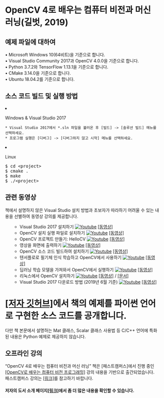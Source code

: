 <h1>OpenCV 4로 배우는 컴퓨터 비전과 머신 러닝(길벗, 2019)

## 예제 파일에 대하여 

• Microsoft Windows 10(64비트)을 기준으로 합니다.<br/>
• Visual Studio Community 2017과 OpenCV 4.0.0을 기준으로 합니다.<br/>
• Python 3.7.2와 TensorFlow 1.13.1을 기준으로 합니다.<br/>
• CMake 3.14.0을 기준으로 합니다.<br/>
• Ubuntu 18.04.2를 기준으로 합니다.<br/>

## 소스 코드 빌드 및 실행 방법

<li>
<p>Windows &amp; Visual Studio 2017</p>
<pre><code>* Visual Studio 2017에서 *.sln 파일을 불러온 후 [빌드] -&gt; [솔루션 빌드] 메뉴를 선택하세요.
* 프로그램 실행은 [디버그] -&gt; [디버그하지 않고 시작] 메뉴를 선택하세요.
</code></pre>
</li>
<li>
<p>Linux</p>
<div class="highlight highlight-source-shell"><pre>$ <span class="pl-c1">cd</span> <span class="pl-k">&lt;</span>project<span class="pl-k">&gt;</span>
$ cmake <span class="pl-c1">.</span>
$ make
$ ./<span class="pl-k">&lt;</span>project<span class="pl-k">&gt;</span></pre></div>
</li>

## 관련 동영상
책에서 설명하지 않은 Visual Studio 설치 방법과 초보자가 따라하기 어려울 수 있는 내용을 선별하여 동영상 강의를 제공합니다.

<ol>
<ul>
  <li>Visual Studio 2017 설치하기 <a href="https://youtu.be/jzVNiMeVcvs"><img src="/opencv4cvml/youtube_icon.png" alt="Youtube" /></a> <a href="https://youtu.be/jzVNiMeVcvs" target="_blank">[동영상]</a></li>
  <li>OpenCV 설치 실행 파일로 설치하기 <a href="https://youtu.be/HxDfGHwDSmc"><img src="/opencv4cvml/youtube_icon.png" alt="Youtube" /></a> <a href="https://youtu.be/HxDfGHwDSmc" target="_blank">[동영상]</a></li>
  <li>OpenCV 프로젝트 만들기: HelloCV <a href="https://youtu.be/fKWQIPwNsc8"><img src="/opencv4cvml/youtube_icon.png" alt="Youtube" /></a> <a href="https://youtu.be/fKWQIPwNsc8" target="_blank">[동영상]</a></li>
  <li>영상을 화면에 출력하기 <a href="https://youtu.be/gcgScMU0XWE"><img src="/opencv4cvml/youtube_icon.png" alt="Youtube" /></a> <a href="https://youtu.be/gcgScMU0XWE" target="_blank">[동영상]</a></li>
  <li>OpenCV 소스 코드 빌드하여 설치하기 <a href="https://youtu.be/ac75cFPYlOQ"><img src="/opencv4cvml/youtube_icon.png" alt="Youtube" /></a> <a href="https://youtu.be/ac75cFPYlOQ" target="_blank">[동영상]</a></li>
  <li>텐서플로로 필기체 인식 학습하고 OpenCV에서 사용하기 <a href="https://youtu.be/4FLAp9nXlyo"><img src="/opencv4cvml/youtube_icon.png" alt="Youtube" /></a> <a href="https://youtu.be/4FLAp9nXlyo" target="_blank">[동영상]</a></li>
  <li>딥러닝 학습 모델을 가져와서 OpenCV에서 실행하기 <a href="https://youtu.be/DteTXf4_pcA"><img src="/opencv4cvml/youtube_icon.png" alt="Youtube" /></a> <a href="https://youtu.be/DteTXf4_pcA" target="_blank">[동영상]</a></li>
  <li>리눅스에서 OpenCV 설치하기 <a href="https://youtu.be/3RcQf0hJdFM"><img src="/opencv4cvml/youtube_icon.png" alt="Youtube" /></a> <a href="https://youtu.be/3RcQf0hJdFM" target="_blank">[동영상]</a> / <a href="/opencv4cvml/OpenCV4Linux.html" target="_blank">[문서]</a></li>
  <li>Visual Studio 2017 다운로드 방법 (2019년 6월 기준) <a href="https://youtu.be/SRzKtZBMIIY"><img src="/opencv4cvml/youtube_icon.png" alt="Youtube" /></a> <a href="https://youtu.be/SRzKtZBMIIY" target="_blank">[동영상]</a></li>
</ul>
</ol>

# <a href="https://github.com/sunkyoo/opencv4cvml/tree/master/python" target="_blank">[저자 깃허브]</a>에서 책의 예제를 파이썬 언어로 구현한 소스 코드를 공개합니다.
다만 책 본문에서 설명하는 Mat 클래스, Scalar 클래스 사용법 등 C/C++ 언어에 특화된 내용은 Python 예제로 제공하지 않습니다.


## 오프라인 강의
<p>“OpenCV 4로 배우는 컴퓨터 비전과 머신 러닝” 책은 [패스트캠퍼스]에서 진행 중인 <a href="https://www.fastcampus.co.kr/dev_camp_cvocv/" target="_blank">[OpenCV로 배우는 컴퓨터 비전 프로그래밍]</a> 강의 내용을 기반으로 출간되었습니다. 패스트캠퍼스 강의는 <a href="https://www.fastcampus.co.kr/dev_camp_cvocv/" target="_blank">[링크]</a>를 참고하기 바랍니다.</p>

#### 저자의 도서 소개 페이지<a href="https://sunkyoo.github.io/opencv4cvml/" rel="nofollow"><strong>[링크]</strong></a>에서 좀 더 많은 내용을 확인할 수 있습니다.</p>